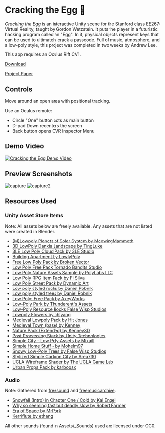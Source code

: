 # Cracking the Egg 🥚
_Cracking the Egg_ is an interactive Unity scene for the Stanford class EE267: Virtual Reality, taught by Gordon Wetzstein. It puts the player in a futuristic hacking program called an "Egg". In it, physical objects represent keys that can be used to ultimately crack a passcode. Full of music, atmosphere, and a low-poly style, this project was completed in two weeks by Andrew Lee.

This app requires an Oculus Rift CV1.

[Download](https://github.com/andrewsoohwanlee/Cracking-the-Egg/releases/tag/v1.0)

[Project Paper](https://github.com/andrewsoohwanlee/Cracking-the-Egg/tree/master/Project%20Paper/Clipping-based%20Virtual%20Environment%20by%20Andrew%20Lee%20(2017).pdf)

## Controls
Move around an open area with positional tracking.

Use an Oculus remote:

- Circle "One" button acts as main button
- D-pad Down recenters the screen
- Back button opens OVR Inspector Menu

## Demo Video
[![Cracking the Egg Demo Video](https://img.youtube.com/vi/NTvUeSlu8Xo/0.jpg)](https://www.youtube.com/watch?v=NTvUeSlu8Xo)

## Preview Screenshots
![capture](https://cloud.githubusercontent.com/assets/10323195/26778871/fa5637ee-4997-11e7-8143-76b108a01e4b.PNG)
![capture2](https://cloud.githubusercontent.com/assets/10323195/26778873/fb9ee560-4997-11e7-89fe-c8a8e81f12de.PNG)

## Resources Used
### Unity Asset Store Items

Note: All assets below are freely available. Any assets that are not listed were created in Blender.

- [[M]Lowpoly Planets of Solar System by MeowingMammoth](https://www.assetstore.unity3d.com/en/#!/content/83818)
- [3D LowPoly Danxia Landscape by TingLuke](https://www.assetstore.unity3d.com/en/#!/content/74333)
- [3LE Low Poly Cloud Pack by 3LE Studio](https://www.assetstore.unity3d.com/en/#!/content/65911)
- [Building Apartment by LowlyPoly](https://www.assetstore.unity3d.com/en/#!/content/80004)
- [Free Low Poly Pack by Broken Vector](https://www.assetstore.unity3d.com/en/#!/content/65375)
- [Low Poly Free Pack Tornado Bandits Studio](https://www.assetstore.unity3d.com/en/#!/content/63714)
- [Low Poly Nature Assets Sample by PolyLabs LLC](https://www.assetstore.unity3d.com/en/#!/content/67201)
- [Low Poly RPG Item Pack by Fi Silva](https://www.assetstore.unity3d.com/en/#!/content/76088)
- [Low Poly Street Pack by Dynamic Art](https://www.assetstore.unity3d.com/en/#!/content/67475)
- [Low poly styled rocks by Daniel Robnik](https://www.assetstore.unity3d.com/en/#!/content/43486)
- [Low poly styled trees by Daniel Robnik](https://www.assetstore.unity3d.com/en/#!/content/43103)
- [Low Poly: Free Pack by AxeyWorks](https://www.assetstore.unity3d.com/en/#!/content/58821)
- [Low-Poly Park by Thunderent's Assets](https://www.assetstore.unity3d.com/en/#!/content/61922)
- [Low-Poly Resource Rocks False Wisp Studios](https://www.assetstore.unity3d.com/en/#!/content/76150)
- [Lowpoly Flowers by chlyang](https://www.assetstore.unity3d.com/en/#!/content/47083)
- [Medieval Lowpoly Pack by Hit Jones](https://www.assetstore.unity3d.com/en/#!/content/24857)
- [Medieval Town (base) by Kenney](https://www.assetstore.unity3d.com/en/#!/content/35743)
- [Nature Pack (Extended) by Kenney3D](https://www.assetstore.unity3d.com/en/#!/content/66146)
- [Post Processing Stack by Unity Technologies](https://www.assetstore.unity3d.com/en/#!/content/83912)
- [Simple City - Low Poly Assets by Mixaill](https://www.assetstore.unity3d.com/en/#!/content/61541)
- [Simple Home Stuff - by Mohelm97](https://www.assetstore.unity3d.com/en/#!/content/69129)
- [Snowy Low-Poly Trees by False Wisp Studios](https://www.assetstore.unity3d.com/en/#!/content/76796)
- [Stylized Simple Cartoon City by Area730](https://www.assetstore.unity3d.com/en/#!/content/50095)
- [UCLA Wireframe Shader by The UCLA Game Lab](https://www.assetstore.unity3d.com/en/#!/content/21897)
- [Urban Props Pack by karboosx](https://www.assetstore.unity3d.com/en/#!/content/71368)

### Audio

Note: Gathered from [freesound](http://freesound.org/) and [freemusicarchive](http://freemusicarchive.org/).

- [Snowfall (Intro) in Chapter One / Cold by Kai Engel](http://freemusicarchive.org/music/Kai_Engel/Chapter_One__Cold/)
- [Why so seeming fast but deadly slow by Robert Farmer](http://freemusicarchive.org/music/Robert_Farmer/Solo_Guitar_Instrumentals/04-Why_so_seeming_fast_but_deadly_slow#)
- [Era of Space by MrPork](http://freesound.org/people/MrPork/sounds/271866/)
- [Kerriflute by ethang](http://freesound.org/people/ethang/sounds/88795/)

All other sounds (found in Assets/_Sounds) used are licensed under CC0.
